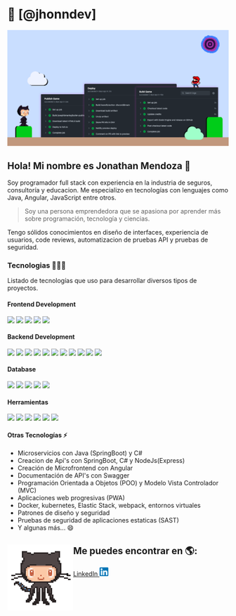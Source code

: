 # 🤖 [@jhonndev]

![GitHub Profile](https://github.com/jhonndev/jhonndev/blob/main/githubProfile.png)

## Hola! Mi nombre es Jonathan Mendoza 👋

Soy programador full stack con experiencia en la industria de seguros, consultoría y educacion. Me especializo en tecnologías con lenguajes como Java, Angular, JavaScript entre otros.

> Soy una persona emprendedora que se apasiona por aprender más sobre programación, tecnología y ciencias.

Tengo sólidos conocimientos en diseño de interfaces, experiencia de usuarios, code reviews, automatizacion de pruebas API y pruebas de seguridad.

### Tecnologias 👨🏻‍💻 

Listado de tecnologías que uso para desarrollar diversos tipos de proyectos.

#### Frontend Development

<p>
  <img src="https://img.shields.io/badge/HTML5-E34F26?style=for-the-badge&logo=html5&logoColor=white">
  <img src="https://img.shields.io/badge/CSS3-1572B6?style=for-the-badge&logo=css3&logoColor=white">
  <img src="https://img.shields.io/badge/Angular-DD0031?style=for-the-badge&logo=angular&logoColor=white">
  <img src="https://img.shields.io/badge/JavaScript-F7DF1E?style=for-the-badge&logo=javascript&logoColor=black">
  <img src="https://img.shields.io/badge/Bootstrap-purple?style=for-the-badge&logo=bootstrap&logoColor=white">
</p>

#### Backend Development

<p>
  <img src="https://img.shields.io/badge/Node.js-339933?style=for-the-badge&logo=nodedotjs&logoColor=white">
  <img src="https://img.shields.io/badge/Express.js-000000?style=for-the-badge&logo=express&logoColor=white">
  <img src="https://img.shields.io/badge/Php-7175AA?style=for-the-badge&logo=php&logoColor=white">
  <img src="https://img.shields.io/badge/Java-0D83BE?style=for-the-badge&logo=java&logoColor=red">
  <img src="https://img.shields.io/badge/Springboot-66AA3B?style=for-the-badge&logo=springboot&logoColor=white">
  <img src="https://img.shields.io/badge/Javalite-E44F4E?style=for-the-badge&logo=javalite&logoColor=white">
  <img src="https://img.shields.io/badge/Python-346B99?style=for-the-badge&logo=python&logoColor=F2C000">
  <img src="https://img.shields.io/badge/Django-0B2C1E?style=for-the-badge&logo=django&logoColor=white">
  <img src="https://img.shields.io/badge/Flask-B4B4B4?style=for-the-badge&logo=flask&logoColor=white">
  <img src="https://img.shields.io/badge/Typescript-0074C3?style=for-the-badge&logo=typescript&logoColor=white">
  <img src="https://img.shields.io/badge/csharp-purple?style=for-the-badge&logo=csharp&logoColor=white">
</p>

#### Database

<p>
  <img src="https://img.shields.io/badge/MongoDB-white?style=for-the-badge&logo=mongodb&logoColor=4EA94B">
  <img src="https://img.shields.io/badge/MySQL-005C84?style=for-the-badge&logo=mysql&logoColor=white">
  <img src="https://img.shields.io/badge/SQLserver-white?style=for-the-badge&logo=microsoftsqlserver&logoColor=red">
  <img src="https://img.shields.io/badge/PostgreSQL-0074C3?style=for-the-badge&logo=postgresql&logoColor=white">
  <img src="https://img.shields.io/badge/MariaDB-B67056?style=for-the-badge&logo=mariadb&logoColor=white">
</p>

#### Herramientas

<p>
  <img src="https://img.shields.io/badge/Git-F05032?style=for-the-badge&logo=git&logoColor=white">
  <img src="https://img.shields.io/badge/GitHub-100000?style=for-the-badge&logo=github&logoColor=white">
  <img src="https://img.shields.io/badge/gitlab-white?style=for-the-badge&logo=gitlab&logoColor=orange">
  <img src="https://img.shields.io/badge/Linux-FCC624?style=for-the-badge&logo=linux&logoColor=black">
  <img src="https://img.shields.io/badge/Postman-FF6C37?style=for-the-badge&logo=Postman&logoColor=white">
  <img src="https://img.shields.io/badge/soapui-yellow?style=for-the-badge&logo=soapui&logoColor=green">
</p>

#### Otras Tecnologías ⚡

- Microservicios con Java (SpringBoot) y C#
- Creacion de Api's con SpringBoot, C# y NodeJs(Express)
- Creación de Microfrontend con Angular
- Documentación de API's con Swagger
- Programación Orientada a Objetos (POO) y Modelo Vista Controlador (MVC)
- Aplicaciones web progresivas (PWA)
- Docker, kubernetes, Elastic Stack, webpack, entornos virtuales
- Patrones de diseño y seguridad
- Pruebas de seguridad de aplicaciones estaticas (SAST)
- Y algunas más... 😄

## Me puedes encontrar en 🌎: <img align="left" width="150" height="150" src="githubWeb.gif">
- <a href="https://www.linkedin.com/in/jon-gonmen/">LinkedIn <img width="20" height="20" src="linkedin.png"></a>
